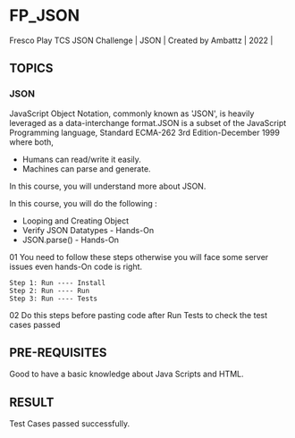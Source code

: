 # FP_JSON
Fresco Play TCS JSON Challenge | JSON | Created by Ambattz | 2022 |

## TOPICS
### JSON
JavaScript Object Notation, commonly known as 'JSON', is heavily leveraged as a data-interchange format.JSON is a subset of the JavaScript Programming language, Standard ECMA-262 3rd Edition-December 1999 where both, 

  * Humans can read/write it easily.
  * Machines can parse and generate.
 
In this course, you will understand more about JSON.

In this course, you will do the following :

  * Looping and Creating Object
  * Verify JSON Datatypes - Hands-On
  * JSON.parse() - Hands-On

01 You need to follow these steps otherwise you will face some server issues even hands-On code is right. 

    Step 1: Run ---- Install
    Step 2: Run ---- Run
    Step 3: Run ---- Tests 
    
02 Do this steps before pasting code after Run Tests to check the test cases passed

## PRE-REQUISITES
Good to have a basic knowledge about Java Scripts and HTML.

## RESULT
Test Cases passed successfully.
